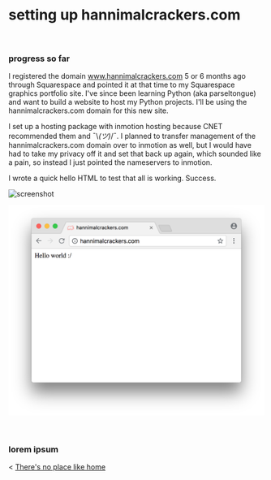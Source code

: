 
# setting up hannimalcrackers.com

&nbsp;
&nbsp;

### progress so far

I registered the domain www.hannimalcrackers.com 5 or 6 months ago through Squarespace and pointed it at that time to my Squarespace graphics portfolio site. I've since been learning Python (aka parseltongue) and want to build a website to host my Python projects. I'll be using the hannimalcrackers.com domain for this new site.

I set up a hosting package with inmotion hosting because CNET recommended them and ¯\\_(ツ)_/¯. I planned to transfer management of the hannimalcrackers.com domain over to inmotion as well, but I would have had to take my privacy off it and set that back up again, which sounded like a pain, so instead I just pointed the nameservers to inmotion.

I wrote a quick hello HTML to test that all is working. Success.

![screenshot](http://hannimalcrackers.github.io{{site.baseurl}}/img/helloworld.png)

![screenshot](https://raw.githubusercontent.com/HannimalCrackers/parseltongue/master/img/helloworld.png)

&nbsp;

### lorem ipsum


< [There's no place like home](../index.md)
